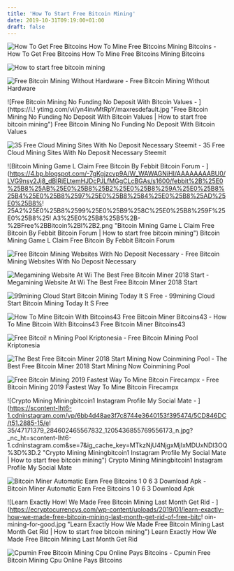 ```yaml
---
title: 'How To Start Free Bitcoin Mining'
date: 2019-10-31T09:19:00+01:00
draft: false
---
```


![How To Get Free Bitcoins How To Mine Free Bitcoins Mining Bitcoins - ](https://miro.medium.com/max/1400/0*WJhgqgcXp3c0d-ba.png "How To Get Free Bitcoins How To Mine Free Bitcoins Mining Bitcoins | How to start free bitcoin mining") How To Get Free Bitcoins How To Mine Free Bitcoins Mining Bitcoins

![How to start free bitcoin mining](http://how-to-make-all.com/uploads/thumbs/67d3014d3-1.jpg "How to start free bitcoin mining") 

![Free Bitcoin Mining Without Hardware - ](https://i2.wp.com/bitcoincashnow.online/wp-content/uploads/2018/10/3-best-free-btc-mining-websites-with-withdraw-prooof-semalt.jpg?fit=480%2C360 "Free Bitcoin Mining Without Hardware | How to start free bitcoin mining") Free Bitcoin Mining Without Hardware

![Free Bitcoin Mining No Funding No Deposit With Bitcoin Values - ](https://i.!   ytimg.com/vi/yn4invMtRpY/maxresdefault.jpg "Free Bitcoin Mining No Funding No Deposit With Bitcoin Values | How to start free bitcoin mining") Free Bitcoin Mining No Funding No Deposit With Bitcoin Values

![35 Free Cloud Mining Sites With No Deposit Necessary Steemit - ](https://steemitimages.com/DQmeySFUhL95YbAjHQqEy8MFsV7A9FWYkV2QJWu8Kh53nd5/Screenshot_20180224-195205.png "35 Free Cloud Mining Sites With No Deposit Necessary Steemit | How to start free bitcoin mining") 35 Free Cloud Mining Sites With No Deposit Necessary Steemit

![Bitcoin Mining Game L Claim Free Bitcoin By Febbit Bitcoin Forum - ](https://4.bp.blogspot.com/-7gKgjzcvp9A/W_WAWAGNiHI/AAAAAAAABU0/LVG9nsy2Jj8_dBlRjELtemHJDcPJLfMGgCLcBGAs/s1600/febbit%2B%25E0%25B8%25AB%25E0%25B8%25B2%25E0%25B8%259A%25E0%25B8%25B4%25E0%25B8%2597%25E0%25B8%2584%25E0%25B8%25AD%25E0%25B8%!   25A2%25E0%25B8%2599%25E0%25B9%258C%25E0%25B8%259F%25E0%25B8%25!   A3%25E0%25B8%25B5%2B-%2BFree%2BBitcoin%2Bl%2B2.png "Bitcoin Mining Game L Claim Free Bitcoin By Febbit Bitcoin Forum | How to start free bitcoin mining") Bitcoin Mining Game L Claim Free Bitcoin By Febbit Bitcoin Forum

![Free Bitcoin Mining Websites With No Deposit Necessary - ](https://i2.wp.com/techlogitic.net/wp-content/uploads/2017/12/Bitminer.io_.png?resize\u003d1280,800\u0026ssl\u003d1 "Free Bitcoin Mining Websites With No Deposit Necessary | How to start free bitcoin mining") Free Bitcoin Mining Websites With No Deposit Necessary

![Megamining Website At Wi The Best Free Bitcoin Miner 2018 Start - ](https://thumbnails.webinfcdn.net/thumbnails/350x350/m/megamining.website.png "Megamining Website At Wi The Best Free Bitco!   in Miner 2018 Start | How to start free bitcoin mining") Megamining Website At Wi The Best Free Bitcoin Miner 2018 Start

![99mining Cloud Start Bitcoin Mining Today It S Free - ](https://99mining.cloud/99mining.jpg "99mining Cloud Start Bitcoin Mining Today It S Free | How to start free bitcoin mining") 99mining Cloud Start Bitcoin Mining Today It S Free

![How To Mine Bitcoin With Bitcoins43 Free Bitcoin Miner Bitcoins43 - ](https://www.bitcoins43.com/wp-content/uploads/2017/11/bitcoin-miner-miner-page-1024x576.png "How To Mine Bitcoin With Bitcoins43 Free Bitcoin Miner Bitcoins43 | How to start free bitcoin mining") How To Mine Bitcoin With Bitcoins43 Free Bitcoin Miner Bitcoins43

![Free Bitcoi!   n Mining Pool Kriptonesia - ](http://bitcoinbarrel.com/wp-content/uploads/2016/11/cloudmining.png "Free Bitcoin Mining Pool Kriptones!   ia | How to start free bitcoin mining") Free Bitcoin Mining Pool Kriptonesia

![The Best Free Bitcoin Miner 2018 Start Mining Now Coinmining Pool - ](https://coinmining.website/QUICKMINING.jpg "The Best Free Bitcoin Miner 2018 Start Mining Now Coinmining Pool | How to start free bitcoin mining") The Best Free Bitcoin Miner 2018 Start Mining Now Coinmining Pool

![Free Bitcoin Mining 2019 Fastest Way To Mine Bitcoin Firecampx - ](https://firecampx.com/wp-content/uploads/2019/05/Free-Bitcoin-Mining-2019-Fastest-Way-to-Mine-Bitcoin.jpg "Free Bitcoin Mining 2019 Fastest Way To Mine Bitcoin Firecampx | How to start free bitcoin mining") Free Bitcoin Mining 2019 Fastest Way To Mine Bitcoin Firecampx

![Crypto Mining Miningbitcoin1 Instagram Profile My Social Mate - ](https://scontent-lht6-1.cdninstagram.com/vp/6bb4d48ae3f7c8744e3640153f395474/5CD846DC/t51.2885-15/e!   35/47171379_284602465567832_1205436855769556173_n.jpg?_nc_ht=scontent-lht6-1.cdninstagram.com&se=7&ig_cache_key=MTkzNjU4NjgxMjIxMDUxNDI3OQ%3D%3D.2 "Crypto Mining Miningbitcoin1 Instagram Profile My Social Mate | How to start free bitcoin mining") Crypto Mining Miningbitcoin1 Instagram Profile My Social Mate

![Bitcoin Miner Automatic Earn Free Bitcoins 1 0 6 3 Download Apk - ](https://cdn6.aptoide.com/imgs/d/2/0/d207e177229f5e7028a05aef8aaaa90e_screen.png?h=464 "Bitcoin Miner Automatic Earn Free Bitcoins 1 0 6 3 Download Apk | How to start free bitcoin mining") Bitcoin Miner Automatic Earn Free Bitcoins 1 0 6 3 Download Apk

![Learn Exactly How!    We Made Free Bitcoin Mining Last Month Get Rid - ](https://ecryptocurrencys.com/wp-content/uploads/2019/01/learn-exactly-how-we-made-free-bitcoin-mining-last-month-get-rid-of-free-bitc!   oin-mining-for-good.jpg "Learn Exactly How We Made Free Bitcoin Mining Last Month Get Rid | How to start free bitcoin mining") Learn Exactly How We Made Free Bitcoin Mining Last Month Get Rid

![Cpumin Free Bitcoin Mining Cpu Online Pays Bitcoins - ](https://i.vimeocdn.com/video/774029234_1280x720.jpg "Cpumin Free Bitcoin Mining Cpu Online Pays Bitcoins | How to start free bitcoin mining") Cpumin Free Bitcoin Mining Cpu Online Pays Bitcoins
